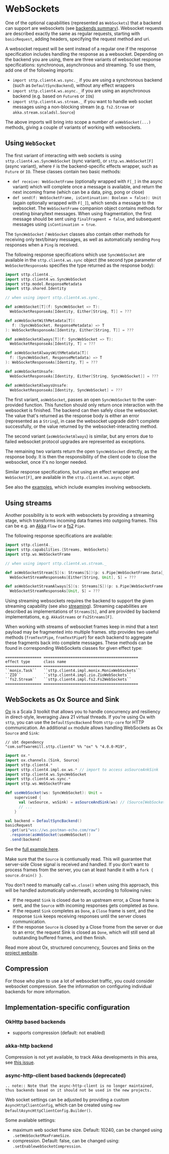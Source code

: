 # WebSockets

One of the optional capabilities (represented as `WebSockets`) that a backend can support are websockets (see [backends summary](backends/summary.md)). Websocket requests are described exactly the same as regular requests, starting with `basicRequest`, adding headers, specifying the request method and uri.

A websocket request will be sent instead of a regular one if the response specification includes handling the response as a websocket. Depending on the backend you are using, there are three variants of websocket response specifications: synchronous, asynchronous and streaming. To use them, add one of the following imports:

* `import sttp.client4.ws.sync._` if you are using a synchronous backend (such as `DefaultSyncBackend`), without any effect wrappers
* `import sttp.client4.ws.async._` if you are using an asynchronous backend (e.g. based on `Future`s or `IO`s)
* `import sttp.client4.ws.stream._` if you want to handle web socket messages using a non-blocking stream (e.g. `fs2.Stream` or `akka.stream.scaladsl.Source`)

The above imports will bring into scope a number of `asWebSocket(...)` methods, giving a couple of variants of working with websockets.

## Using `WebSocket`

The first variant of interacting with web sockets is using `sttp.client4.ws.SyncWebSocket` (sync variant), or `sttp.ws.WebSocket[F]` (async variant), where `F` is the backend-specific effects wrapper, such as `Future` or `IO`. These classes contain two basic methods:
 
* `def receive: WebSocketFrame` (optionally wrapped with `F[_]` in the async variant) which will complete once a message is available, and return the next incoming frame (which can be a data, ping, pong or close)
* `def send(f: WebSocketFrame, isContinuation: Boolean = false): Unit` (again optionally wrapped with `F[_]`), which sends a message to the websocket. The `WebSocketFrame` companion object contains methods for creating binary/text messages. When using fragmentation, the first message should be sent using `finalFragment = false`, and subsequent messages using `isContinuation = true`.
 
The `SyncWebSocket` / `WebSocket` classes also contain other methods for receiving only text/binary messages, as well as automatically sending `Pong` responses when a `Ping` is received.

The following response specifications which use `SyncWebSocket` are available in the `sttp.client4.ws.sync` object (the second type parameter of `WebSocketResponseAs` specifies the type returned as the response body):

```scala
import sttp.client4._
import sttp.client4.ws.SyncWebSocket
import sttp.model.ResponseMetadata
import sttp.shared.Identity

// when using import sttp.client4.ws.sync._

def asWebSocket[T](f: SyncWebSocket => T): 
  WebSocketResponseAs[Identity, Either[String, T]] = ???

def asWebSocketWithMetadata[T](
   f: (SyncWebSocket, ResponseMetadata) => T
): WebSocketResponseAs[Identity, Either[String, T]] = ???

def asWebSocketAlways[T](f: SyncWebSocket => T): 
  WebSocketResponseAs[Identity, T] = ???

def asWebSocketAlwaysWithMetadata[T](
  f: (SyncWebSocket, ResponseMetadata) => T
): WebSocketResponseAs[Identity, T] = ???

def asWebSocketUnsafe: 
  WebSocketResponseAs[Identity, Either[String, SyncWebSocket]] = ???

def asWebSocketAlwaysUnsafe: 
  WebSocketResponseAs[Identity, SyncWebSocket] = ???
```

The first variant, `asWebSocket`, passes an open `SyncWebSocket` to the user-provided function. This function should only return once interaction with the websocket is finished. The backend can then safely close the websocket. The value that's returned as the response body is either an error (represented as a `String`), in case the websocket upgrade didn't complete successfully, or the value returned by the websocket-interacting method. 

The second variant (`asWebSocketAlways`) is similar, but any errors due to failed websocket protocol upgrades are represented as exceptions.

The remaining two variants return the open `SyncWebSocket` directly, as the response body. It is then the responsibility of the client code to close the websocket, once it's no longer needed.

Similar response specifications, but using an effect wrapper and `WebSocket[F]`, are available in the `sttp.client4.ws.async` objet. 

See also the [examples](examples.md), which include examples involving websockets.

## Using streams

Another possibility is to work with websockets by providing a streaming stage, which transforms incoming data frames into outgoing frames. This can be e.g. an [Akka](backends/akka.md) `Flow` or a [fs2](backends/fs2.md) `Pipe`.

The following response specifications are available: 

```scala
import sttp.client4._
import sttp.capabilities.{Streams, WebSockets}
import sttp.ws.WebSocketFrame

// when using import sttp.client4.ws.stream._

def asWebSocketStream[S](s: Streams[S])(p: s.Pipe[WebSocketFrame.Data[_], WebSocketFrame]): 
  WebSocketStreamResponseAs[Either[String, Unit], S] = ???

def asWebSocketStreamAlways[S](s: Streams[S])(p: s.Pipe[WebSocketFrame.Data[_], WebSocketFrame]): 
  WebSocketStreamResponseAs[Unit, S] = ???
```

Using streaming websockets requires the backend to support the given streaming capability (see also [streaming](requests/streaming.md)). Streaming capabilities are described as implementations of `Streams[S]`, and are provided by backend implementations, e.g. `AkkaStreams` or `Fs2Streams[F]`.

When working with streams of websocket frames keep in mind that a text payload may be fragmented into multiple frames.
sttp provides two useful methods (`fromTextPipe`, `fromTextPipeF`) for each backend to aggregate these fragments back into complete messages.
These methods can be found in corresponding WebSockets classes for given effect type:

```eval_rst
================ ==========================================
effect type      class name
================ ==========================================
``monix.Task``   ``sttp.client4.impl.monix.MonixWebSockets``   
``ZIO``          ``sttp.client4.impl.zio.ZioWebSockets``
``fs2.Stream``   ``sttp.client4.impl.fs2.Fs2WebSockets``
================ ==========================================
```

## WebSockets as Ox Source and Sink

[Ox](https://ox.softwaremill.com) is a Scala 3 toolkit that allows you to handle concurrency and resiliency in direct-style, leveraging Java 21 virtual threads.
If you're using Ox with `sttp`, you can use the `DefaultSyncBackend` from `sttp-core` for HTTP communication. An additional `ox` module allows handling WebSockets 
as Ox `Source` and `Sink`:

```
// sbt dependency
"com.softwaremill.sttp.client4" %% "ox" % "4.0.0-M19",
```

```scala 
import ox.*
import ox.channels.{Sink, Source}
import sttp.client4.*
import sttp.client4.impl.ox.ws.* // import to access asSourceAnkSink
import sttp.client4.ws.SyncWebSocket
import sttp.client4.ws.sync.*
import sttp.ws.WebSocketFrame

def useWebSocket(ws: SyncWebSocket): Unit =
    supervised {
      val (wsSource, wsSink) = asSourceAndSink(ws) // (Source[WebSocketFrame], Sink[WebSocketFrame])
      // ...
    }

val backend = DefaultSyncBackend()
basicRequest
  .get(uri"wss://ws.postman-echo.com/raw")
  .response(asWebSocket(useWebSocket))
  .send(backend)
```

See the [full example here](https://github.com/softwaremill/sttp/blob/master/examples/src/main/scala/sttp/client4/examples3/WebSocketOx.scala).

Make sure that the `Source` is contiunually read. This will guarantee that server-side Close signal is received and handled. 
If you don't want to process frames from the server, you can at least handle it with a `fork { source.drain() }`.
  
You don't need to manually call `ws.close()` when using this approach, this will be handled automatically underneath, 
according to following rules:
 - If the request `Sink` is closed due to an upstream error, a Close frame is sent, and the `Source` with incoming responses gets completed as `Done`.
 - If the request `Sink` completes as `Done`, a `Close` frame is sent, and the response `Sink` keeps receiving responses until the server closes communication.
 - If the response `Source` is closed by a Close frome from the server or due to an error, the request Sink is closed as `Done`, which will still send all outstanding buffered frames, and then finish.

Read more about Ox, structured concurrency, Sources and Sinks on the [project website](https://ox.softwaremill.com).

## Compression

For those who plan to use a lot of websocket traffic, you could consider websocket compression. See the information on
configuring individual backends for more information.

## Implementation-specific configuration

### OkHttp based backends

* supports compression (default: not enabled)

### akka-http backend

Compression is not yet available, to track Akka developments in this area, see [this issue](https://github.com/akka/akka-http/issues/659).

### async-http-client based backends (deprecated)

```eval_rst
.. note:: Note that the async-http-client is no longer maintained, thus backends based on it should not be used in the new projects.
```

Web socket settings can be adjusted by providing a custom `AsyncHttpClientConfig`, which can be created using
`new DefaultAsyncHttpClientConfig.Builder()`.

Some available settings:

* maximum web socket frame size. Default: 10240, can be changed using `.setWebSocketMaxFrameSize`.
* compression. Default: false, can be changed using: `.setEnablewebSocketCompression`.

